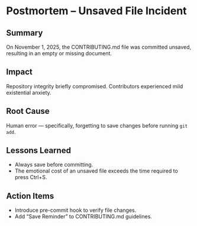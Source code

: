 # Postmortem – Unsaved File Incident

## Summary
On November 1, 2025, the CONTRIBUTING.md file was committed unsaved, resulting in an empty or missing document.

## Impact
Repository integrity briefly compromised.
Contributors experienced mild existential anxiety.

## Root Cause
Human error — specifically, forgetting to save changes before running `git add`.

## Lessons Learned
- Always save before committing.
- The emotional cost of an unsaved file exceeds the time required to press Ctrl+S.

## Action Items
- Introduce pre-commit hook to verify file changes.
- Add “Save Reminder” to CONTRIBUTING.md guidelines.
